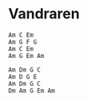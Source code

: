 # Vandraren

```text
Am C Em
Am G F G
Am C Em
Am G Em Am

Am Dm G C
Am D G E
Am Dm G C
Dm Am G Em Am
```
